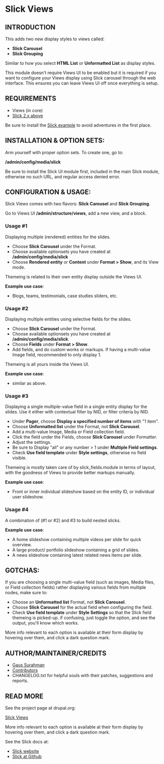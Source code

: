 
# Slick Views

## INTRODUCTION

This adds two new display styles to views called:

* **Slick Carousel**
* **Slick Grouping**

Similar to how you select **HTML List** or **Unformatted List** as display
styles.

This module doesn't require Views UI to be enabled but it is required if you
want to configure your Views display using Slick carousel through the web
interface. This ensures you can leave Views UI off once everything is setup.


## REQUIREMENTS
* Views (in core)
* [Slick 2.x above](http://dgo.to/slick)

Be sure to install the [Slick example](http://dgo.to/slick_extras) to avoid
adventures in the first place.


## INSTALLATION & OPTION SETS:
Arm yourself with proper option sets. To create one, go to:

**/admin/config/media/slick**

Be sure to install the Slick UI module first, included in the main Slick module,
otherwise no such URL, and regular access denied error.


## CONFIGURATION & USAGE:
Slick Views comes with two flavors: **Slick Carousel** and **Slick Grouping**.

Go to Views UI **/admin/structure/views**, add a new view, and a block.

### Usage #1
Displaying multiple (rendered) entities for the slides.

* Choose **Slick Carousel** under the Format.
* Choose available optionsets you have created at **/admin/config/media/slick**
* Choose **Rendered entity** or **Content** under **Format > Show**, and its
  View mode.

Themeing is related to their own entity display outside the Views UI.

**Example use case**:

* Blogs, teams, testimonials, case studies sliders, etc.

### Usage #2
Displaying multiple entities using selective fields for the slides.

* Choose **Slick Carousel** under the Format.
* Choose available optionsets you have created at **/admin/config/media/slick**.
* Choose **Fields** under **Format > Show**.
* Add fields, and do custom works or markups. If having a multi-value Image
  field, recommended to only display 1.

Themeing is all yours inside the Views UI.

**Example use case**:

* similar as above.

### Usage #3
Displaying a single multiple-value field in a single entity display for the
slides. Use it either with contextual filter by NID, or filter criteria by NID.

* Under **Pager**, choose **Display a specified number of items** with "1 item".
* Choose **Unformatted list** under the Format, not **Slick Carousel**.
* Add a multi-value Image, Media or Field collection field.
* Click the field under the Fields, choose **Slick Carousel** under Formatter.
* Adjust the settings.
* Be sure to Display "all" or any number > 1 under **Multiple Field settings**.
* Check **Use field template** under **Style settings**, otherwise no field
  visible.

Themeing is mostly taken care of by slick_fields.module in terms of layout, with
the goodness of Views to provide better markups manually.

**Example use case**:

* Front or inner individual slideshow based on the entity ID, or individual user
  slideshow.


### Usage #4
A combination of (#1 or #2) and #3 to build nested slicks.

**Example use case**:

* A home slideshow containing multiple videos per slide for quick overview.
* A large product/ portfolio slideshow containing a grid of slides.
* A news slideshow containing latest related news items per slide.

## GOTCHAS:
If you are choosing a single multi-value field (such as images, Media files, or
Field collection fields) rather displaying various fields from multiple nodes,
make sure to:

* Choose an **Unformatted list** Format, not **Slick Carousel**.
* Choose **Slick Carousel** for the actual field when configuring the field.
* Check **Use field template** under **Style Settings** so that the Slick field
  themeing is picked-up. if confusing, just toggle the option, and see the
  output, you'll know which works.

More info relevant to each option is available at their form display by hovering
over them, and click a dark question mark.


## AUTHOR/MAINTAINER/CREDITS
* [Gaus Surahman](https://drupal.org/user/159062)
* [Contributors](https://www.drupal.org/node/2497045/committers)
* CHANGELOG.txt for helpful souls with their patches, suggestions and reports.


## READ MORE
See the project page at drupal.org:

[Slick Views](http://drupal.org/project/slick_views)

More info relevant to each option is available at their form display by hovering
over them, and click a dark question mark.

See the Slick docs at:

* [Slick website](http://kenwheeler.github.io/slick/)
* [Slick at Github](https://github.com/kenwheeler/slick/)
